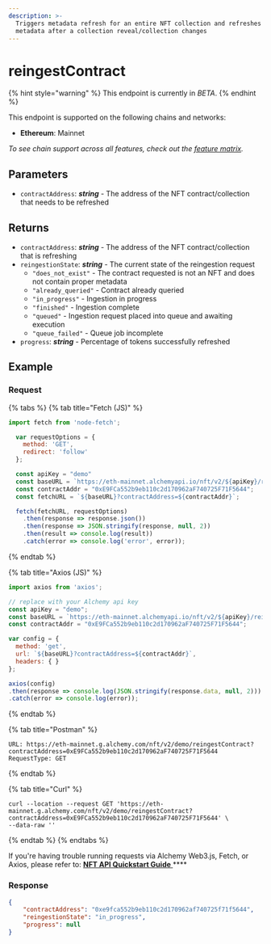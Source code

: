 ```yaml
---
description: >-
  Triggers metadata refresh for an entire NFT collection and refreshes stale
  metadata after a collection reveal/collection changes
---
```


# reingestContract

{% hint style="warning" %}
This endpoint is currently in _BETA_.&#x20;
{% endhint %}

This endpoint is supported on the following chains and networks:

* **Ethereum**: Mainnet

_To see chain support across all features, check out the_ [_feature matrix_](../../apis/feature-support-by-chain.md)_._

## Parameters

* `contractAddress`: _**string**_ - The address of the NFT contract/collection that needs to be refreshed

## Returns

* `contractAddress`: _**string**_ - The address of the NFT contract/collection that is refreshing
* `reingestionState`: _**string**_ - The current state of the reingestion request
  * `"does_not_exist"` - The contract requested is not an NFT and does not contain proper metadata
  * `"already_queried"` - Contract already queried&#x20;
  * `"in_progress"` - Ingestion in progress
  * `"finished"` - Ingestion complete
  * `"queued"` - Ingestion request placed into queue and awaiting execution&#x20;
  * `"queue_failed"` - Queue job incomplete
* `progress`: _**string**_ - Percentage of tokens successfully refreshed

## Example

### Request

{% tabs %}
{% tab title="Fetch (JS)" %}
```javascript
import fetch from 'node-fetch';

  var requestOptions = {
    method: 'GET',
    redirect: 'follow'
  };

  const apiKey = "demo"
  const baseURL = `https://eth-mainnet.alchemyapi.io/nft/v2/${apiKey}/reingestContract`;
  const contractAddr = "0xE9FCa552b9eb110c2d170962aF740725F71F5644";
  const fetchURL = `${baseURL}?contractAddress=${contractAddr}`;

  fetch(fetchURL, requestOptions)
    .then(response => response.json())
    .then(response => JSON.stringify(response, null, 2))
    .then(result => console.log(result))
    .catch(error => console.log('error', error));
```
{% endtab %}

{% tab title="Axios (JS)" %}
```javascript
import axios from 'axios';

// replace with your Alchemy api key
const apiKey = "demo";
const baseURL = `https://eth-mainnet.alchemyapi.io/nft/v2/${apiKey}/reingestContract`;
const contractAddr = "0xE9FCa552b9eb110c2d170962aF740725F71F5644";

var config = {
  method: 'get',
  url: `${baseURL}?contractAddress=${contractAddr}`,
  headers: { }
};

axios(config)
.then(response => console.log(JSON.stringify(response.data, null, 2)))
.catch(error => console.log(error));
```
{% endtab %}

{% tab title="Postman" %}
```http
URL: https://eth-mainnet.g.alchemy.com/nft/v2/demo/reingestContract?contractAddress=0xE9FCa552b9eb110c2d170962aF740725F71F5644
RequestType: GET
```
{% endtab %}

{% tab title="Curl" %}
```
curl --location --request GET 'https://eth-mainnet.g.alchemy.com/nft/v2/demo/reingestContract?contractAddress=0xE9FCa552b9eb110c2d170962aF740725F71F5644' \
--data-raw ''
```
{% endtab %}
{% endtabs %}

If you're having trouble running requests via Alchemy Web3.js, Fetch, or Axios, please refer to: [**NFT API Quickstart Guide** ](nft-api-quickstart-guide.md)****

### Response

```json
{
    "contractAddress": "0xe9fca552b9eb110c2d170962af740725f71f5644",
    "reingestionState": "in_progress",
    "progress": null
}
```
